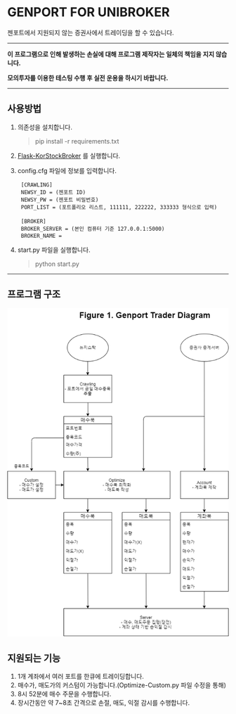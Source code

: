 # **GENPORT FOR UNIBROKER**

젠포트에서 지원되지 않는 증권사에서 트레이딩을 할 수 있습니다.

* * *
**이 프로그램으로 인해 발생하는 손실에 대해 프로그램 제작자는 일체의 책임을 지지 않습니다.** 

**모의투자를 이용한 테스팅 수행 후 실전 운용을 하시기 바랍니다.**
* * *

## **사용방법**

1. 의존성을 설치합니다.
    > pip install -r requirements.txt

2.  [Flask-KorStockBroker](https://github.com/lyy9257/Flask-KoreaStockBroker)
를 실행합니다.

3. config.cfg 파일에 정보를 입력합니다.
 
        [CRAWLING]
        NEWSY_ID = (젠포트 ID)
        NEWSY_PW = (젠포트 비밀번호)
        PORT_LIST = (포트폴리오 리스트, 111111, 222222, 333333 형식으로 입력)

        [BROKER]
        BROKER_SERVER = (본인 컴퓨터 기준 127.0.0.1:5000)
        BROKER_NAME = 

4. start.py 파일을 실행합니다.
    > python start.py

* * *

## **프로그램 구조**

![1](Diagram\customprice.png)


## **지원되는 기능**

1. 1개 계좌에서 여러 포트를 한큐에 트레이딩합니다.
2. 매수가, 매도가의 커스텀이 가능합니다.(Optimize-Custom.py 파일 수정을 통해)
3. 8시 52분에 매수 주문을 수행합니다.
4. 장시간동안 약 7~8초 간격으로 손절, 매도, 익절 감시를 수행합니다.


